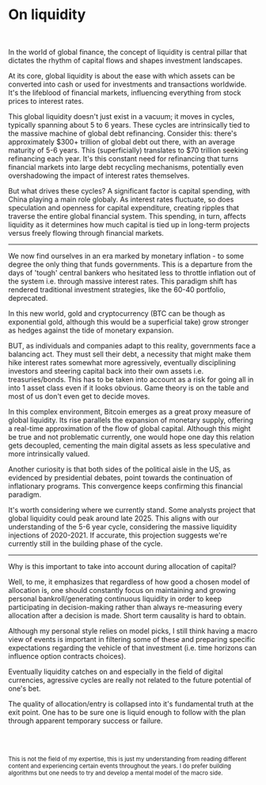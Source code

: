 # On liquidity

<br>

In the world of global finance, the concept of liquidity is central pillar that dictates the rhythm of capital flows and shapes investment landscapes. 

At its core, global liquidity is about the ease with which assets can be converted into cash or used for investments and transactions worldwide. It's the lifeblood of financial markets, influencing everything from stock prices to interest rates.

This global liquidity doesn't just exist in a vacuum; it moves in cycles, typically spanning about 5 to 6 years. These cycles are intrinsically tied to the massive machine of global debt refinancing. Consider this: there's approximately $300+ trillion of global debt out there, with an average maturity of 5-6 years. This (superficially) translates to $70 trillion seeking refinancing each year.
It's this constant need for refinancing that turns financial markets into large debt recycling mechanisms, potentially even overshadowing the impact of interest rates themselves.

But what drives these cycles?
A significant factor is capital spending, with China playing a main role globaly.
As interest rates fluctuate, so does speculation and openness for capital expenditure, creating ripples that traverse the entire global financial system. This spending, in turn, affects liquidity as it determines how much capital is tied up in long-term projects versus freely flowing through financial markets.

---

We now find ourselves in an era marked by monetary inflation - to some degree the only thing that funds governments. This is a departure from the days of 'tough' central bankers who hesitated less to throttle inflation out of the system i.e. through massive interest rates. This paradigm shift has rendered traditional investment strategies, like the 60-40 portfolio, deprecated.

In this new world, gold and cryptocurrency (BTC can be though as exponential gold, although this would be a superficial take) grow stronger as hedges against the tide of monetary expansion.

BUT, as individuals and companies adapt to this reality, governments face a balancing act. They must sell their debt, a necessity that might make them hike interest rates somewhat more agressively, eventually disciplining investors and steering capital back into their own assets i.e. treasuries/bonds. This has to be taken into account as a risk for going all in into 1 asset class even if it looks obvious. Game theory is on the table and most of us don't even get to decide moves.

In this complex environment, Bitcoin emerges as a great proxy measure of global liquidity. Its rise parallels the expansion of monetary supply, offering a real-time approximation of the flow of global capital. Although this might be true and not problematic currently, one would hope one day this relation gets decoupled, cementing the main digital assets as less speculative and more intrinsically valued.

Another curiosity is that both sides of the political aisle in the US, as evidenced by presidential debates, point towards the continuation of inflationary programs. This convergence keeps confirming this financial paradigm.

It's worth considering where we currently stand. Some analysts project that global liquidity could peak around late 2025. This aligns with our understanding of the 5-6 year cycle, considering the massive liquidity injections of 2020-2021. If accurate, this projection suggests we're currently still in the building phase of the cycle.

---

Why is this important to take into account during allocation of capital? 

Well, to me, it emphasizes that regardless of how good a chosen model of allocation is, one should constantly focus on maintaining and growing personal bankroll/generating continuous liquidity in order to keep participating in decision-making rather than always re-measuring every allocation after a decision is made. Short term causality is hard to obtain. 

Although my personal style relies on model picks, I still think having a macro view of events is important in filtering some of these and preparing specific expectations regarding the vehicle of that investment (i.e. time horizons can influence option contracts choices).

Eventually liquidity catches on and especially in the field of digital currencies, agressive cycles are really not related to the future potential of one's bet. 

The quality of allocation/entry is collapsed into it's fundamental truth at the exit point. One has to be sure one is liquid enough to follow with the plan through apparent temporary success or failure.

<br>

<br>

<small> This is not the field of my expertise, this is just my understanding from reading different content and experiencing certain events throughout the years. I do prefer building algorithms but one needs to try and develop a mental model of the macro side.